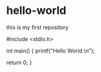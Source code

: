 # hello-world
this is my first repository

#include <stdio.h>

int main()
{
  printf("Hello World.\n");
  
  return 0;
}
